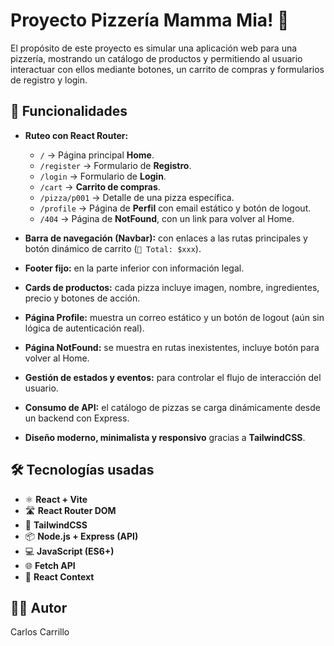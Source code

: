 # Proyecto Pizzería Mamma Mia! 🍕

El propósito de este proyecto es simular una aplicación web para una pizzería, mostrando un catálogo de productos y permitiendo al usuario interactuar con ellos mediante botones, un carrito de compras y formularios de registro y login.

## 🚀 Funcionalidades

- **Ruteo con React Router:**  
  - `/` → Página principal **Home**.  
  - `/register` → Formulario de **Registro**.  
  - `/login` → Formulario de **Login**.  
  - `/cart` → **Carrito de compras**.  
  - `/pizza/p001` → Detalle de una pizza específica.  
  - `/profile` → Página de **Perfil** con email estático y botón de logout.  
  - `/404` → Página de **NotFound**, con un link para volver al Home.  

- **Barra de navegación (Navbar):** con enlaces a las rutas principales y botón dinámico de carrito (`🛒 Total: $xxx`).  
- **Footer fijo:** en la parte inferior con información legal.  
- **Cards de productos:** cada pizza incluye imagen, nombre, ingredientes, precio y botones de acción.  
- **Página Profile:** muestra un correo estático y un botón de logout (aún sin lógica de autenticación real).  
- **Página NotFound:** se muestra en rutas inexistentes, incluye botón para volver al Home.  
- **Gestión de estados y eventos:** para controlar el flujo de interacción del usuario.  
- **Consumo de API:** el catálogo de pizzas se carga dinámicamente desde un backend con Express.  
- **Diseño moderno, minimalista y responsivo** gracias a **TailwindCSS**.  

## 🛠️ Tecnologías usadas

- ⚛️ **React + Vite**  
- 🛣️ **React Router DOM**  
- 🎨 **TailwindCSS**  
- 📦 **Node.js + Express (API)**  
- 💻 **JavaScript (ES6+)**  
- 🌐 **Fetch API**
- 🔄 **React Context** 

## 👨‍💻 Autor

Carlos Carrillo